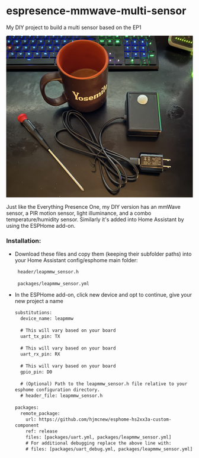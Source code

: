 # espresence-mmwave-multi-sensor
My DIY project to build a multi sensor based on the EP1

![mmWave + PIR - Multi-Sensor](static/images/espresence-mmwave-multi-sensor.jpg)

Just like the Everything Presence One, my DIY version has an mmWave sensor, a PIR motion sensor, light illuminance, and a combo temperature/humidity sensor. Similarly it's added into Home Assistant by using the ESPHome add-on.

### Installation:
 * Download these files and copy them (keeping their subfolder paths) into your Home Assistant config/esphome main folder:
   
		header/leapmmw_sensor.h
     
		packages/leapmmw_sensor.yml
  
 * In the ESPHome add-on, click new device and opt to continue, give your new project a name
   ```
   substitutions:
     device_name: leapmmw
 
     # This will vary based on your board
     uart_tx_pin: TX
     
     # This will vary based on your board
     uart_rx_pin: RX
     
     # This will vary based on your board
     gpio_pin: D0
     
     # (Optional) Path to the leapmmw_sensor.h file relative to your esphome configuration directory.
     # header_file: leapmmw_sensor.h
   
   packages:
     remote_package:
       url: https://github.com/hjmcnew/esphome-hs2xx3a-custom-component
       ref: release
       files: [packages/uart.yml, packages/leapmmw_sensor.yml]
       # For additional debugging replace the above line with:
       # files: [packages/uart_debug.yml, packages/leapmmw_sensor.yml]
   ```

